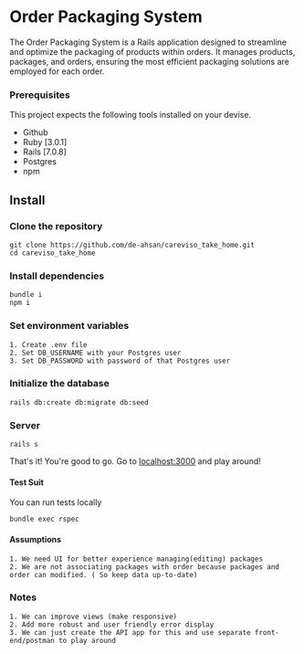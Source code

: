 # Order Packaging System

The Order Packaging System is a Rails application designed to streamline and optimize the packaging of products within orders. It manages products, packages, and orders, ensuring the most efficient packaging solutions are employed for each order.

### Prerequisites
This project expects the following tools installed on your devise.
- Github
- Ruby [3.0.1]
- Rails [7.0.8]
- Postgres
- npm

## Install
### Clone the repository

```shell
git clone https://github.com/de-ahsan/careviso_take_home.git
cd careviso_take_home
```

### Install dependencies

```shell
bundle i
npm i
```

### Set environment variables
    1. Create .env file
    2. Set DB_USERNAME with your Postgres user
    3. Set DB_PASSWORD with password of that Postgres user

### Initialize the database

```shell
rails db:create db:migrate db:seed
```

### Server

```shell
rails s
```
That's it! You're good to go. Go to [localhost:3000](localhost:3000) and play around!


#### Test Suit
You can run tests locally
```shell
bundle exec rspec
```

#### Assumptions
    1. We need UI for better experience managing(editing) packages
    2. We are not associating packages with order because packages and order can modified. ( So keep data up-to-date)

### Notes
    1. We can improve views (make responsive)
    2. Add more robust and user friendly error display
    3. We can just create the API app for this and use separate front-end/postman to play around
